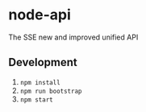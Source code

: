 # node-api

The SSE new and improved unified API

## Development

1. `npm install`
2. `npm run bootstrap`
3. `npm start`